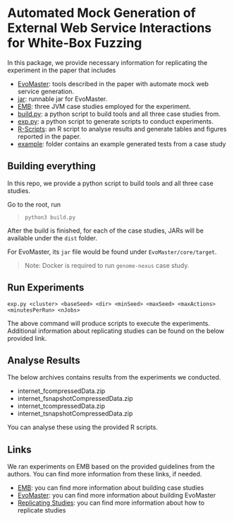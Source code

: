 # Automated Mock Generation of External Web Service Interactions for White-Box Fuzzing

In this package, we provide necessary information for replicating the experiment in the paper that includes 


- [EvoMaster](EvoMaster): tools described in the paper with automate mock web service generation.
- [jar](jar): runnable jar for EvoMaster.
- [EMB](EMB): three JVM case studies employed for the experiment.
- [build.py](build.py): a python script to build tools and all three case studies from.
- [exp.py](exp.py): a python script to generate scripts to conduct experiments.
- [R-Scripts](R-Scripts): an R script to analyse results and generate tables and figures reported in the paper.
- [example](example): folder contains an example generated tests from a case study


## Building everything

In this repo, we provide a python script to build tools and all three case studies.

Go to the root, run 
> `python3 build.py`

After the build is finished, for each of the case studies, JARs will be available under the `dist` folder.

For EvoMaster, its `jar` file would be found under `EvoMaster/core/target`.

> Note: Docker is required to run `genome-nexus` case study.

## Run Experiments

`exp.py <cluster> <baseSeed> <dir> <minSeed> <maxSeed> <maxActions> <minutesPerRun> <nJobs>`

The above command will produce scripts to execute the experiments. Additional information about replicating studies can be found on the below provided link.

## Analyse Results

The below archives contains results from the experiments we conducted.

- internet_fcompressedData.zip
- internet_fsnapshotCompressedData.zip
- internet_tcompressedData.zip
- internet_tsnapshotCompressedData.zip

You can analyse these using the provided R scripts.


## Links

We ran experiments on EMB based on the provided guidelines from the authors. You can find more information from these links, if needed.

- [EMB](https://github.com/EMResearch/EMB/blob/master/README.md): you can find more information about building case studies
- [EvoMaster](https://github.com/EMResearch/EvoMaster/blob/master/docs/build.md): you can find more information about building EvoMaster
- [Replicating Studies](https://github.com/EMResearch/EvoMaster/blob/master/docs/replicating_studies.md): you can find more information about how to replicate studies